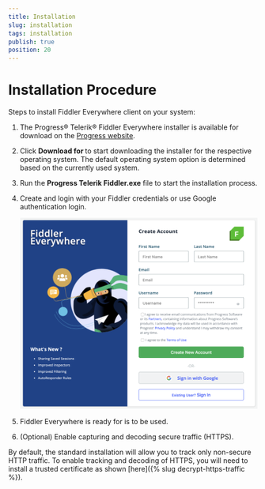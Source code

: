 ```yaml
---
title: Installation
slug: installation
tags: installation
publish: true
position: 20
---
```


# Installation Procedure 
 
Steps to install Fiddler Everywhere client on your system: 

1. The Progress® Telerik® Fiddler Everywhere installer is available for download on the [Progress website](https://www.telerik.com/download/fiddler-everywhere).

2. Click **Download for <Your-OS-here>** to start downloading the installer for the respective operating system. The default operating system option is determined based on the currently used system.

3. Run the **Progress Telerik Fiddler.exe** file to start the installation process.

4. Create and login with your Fiddler credentials or use Google authentication login.

    ![login-screen](../images/login/login-screen-fiddler.png)

5. Fiddler Everywhere is ready for is to be used.

6. (Optional) Enable capturing and decoding secure traffic (HTTPS).

By default, the standard installation will allow you to track only non-secure HTTP traffic. To enable tracking and decoding of HTTPS, you will need to install a trusted certificate as shown [here]({% slug decrypt-https-traffic %}).
